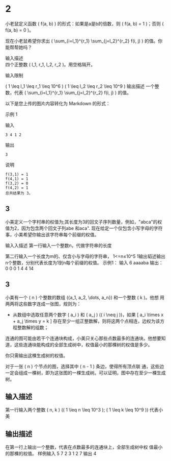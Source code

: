 # 2
小老鼠定义函数 \( f(a, b) \) 的形式：如果是a是b的倍数，则 \( f(a, b) = 1 \)；否则 \( f(a, b) = 0 \)。

现在小老鼠希望你求出 \( \sum_{i=l_1}^{r_1} \sum_{j=l_2}^{r_2} f(i, j) \) 的值。你能帮帮她吗？

 输入描述           
 四个正整数 \( l_1, r_1, l_2, r_2 \)。用空格隔开。

 输入限制           

 \( 1 \leq l_1 \leq r_1 \leq 10^6 \) 
 \( 1 \leq l_2 \leq r_2 \leq 10^9 \) 
输出描述
一个整数，代表 \( \sum_{i=l_1}^{r_1} \sum_{j=l_2}^{r_2} f(i, j) \) 的值。


以下是您上传的图片内容转化为 Markdown 的形式：

示例 1

输入
```
3 4 1 2
```

输出
```
3
```

说明
```
f(3,1) = 1
f(4,1) = 1
f(3,2) = 0
f(4,2) = 1
总共结果为 3。
```



## 3
小美定义一个字村串的权值为;其长度为3的回文子序列数量，例如，"abca"的权值为2，因为包含两个回文子列abe 和aca".
现在给定一个仅包含小写字母的字符事，小美希望你输出该字符串每个前缀的权值。

输入入描述
第一行输入一个整数n，代做字符串的长度

第二行输入一个长度为m的、仅含小与字母的字符串，
1<=n≤10^5
1输出韬述输出n个整数，分别代表长度为1到n每个前缀的权值。
示例1：
输入
6
aaaaba
输出：
0 0 0 1 4 4 14


## 3
小美有一个 \( n \) 个整数的数组 \(\{a_1, a_2, \dots, a_n\}\) 和一个整数 \( k \)。他想
用两两将这些数字连成一张图，规则为：

- 从数组中选取任意两个数字 \( a_i \) 和 \( a_j \) (\( i \neq j \))，如果
  \[
  a_i \times x + a_j \times y = k
  \]
  存在至少一组正整数解，则将这两个点相连，边权为该方程整数解的组数；

连通的图可能由若干个连通块构成，小美只关心那些点数最多的连通块。他想要知道，这些连通块能构成的全部生成树中，权值最小的那棵树的权值是多少。

你只需输出这棵生成树的权值。

对于一张 \( n \) 个节点的图，选择其中 \( n - 1 \) 条边，使得所有顶点联
通，这些边一定会组成一棵树，即为这张图的一棵生成树。可以证明，图中存在至少一棵生成树。

## 输入描述

第一行输入两个整数 \( n, k \) (\( 1 \leq n \leq 10^3 \); \( 1 \leq k \leq 10^9 \)) 
代表小美


## 输出描述
在第一行上输出一个整数，代表在点数最多的连通块上，全部生成树中权
值最小的那棵的权值。
样例输入
5 7
2 3 1 2 7
输出
4

